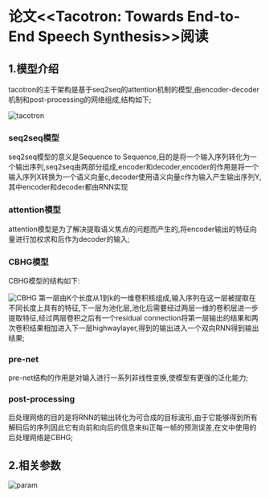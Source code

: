 # 论文<<Tacotron: Towards End-to-End Speech Synthesis>>阅读

## 1.模型介绍
tacotron的主干架构是基于seq2seq的attention机制的模型,由encoder-decoder机制和post-processing的网络组成,结构如下;

![tacotron](https://github.com/sysu16340234/tacotron_reading/blob/master/tacotron.png?raw=true)
### seq2seq模型
seq2seq模型的意义是Sequence to Sequence,目的是将一个输入序列转化为一个输出序列,seq2seq由两部分组成,encoder和decoder,encoder的作用是将一个输入序列X转换为一个语义向量c,decoder使用语义向量c作为输入产生输出序列Y,其中encoder和decoder都由RNN实现
### attention模型
attention模型是为了解决提取语义焦点的问题而产生的,将encoder输出的特征向量进行加权求和后作为decoder的输入;
### CBHG模型
CBHG模型的结构如下:

![CBHG](https://github.com/sysu16340234/tacotron_reading/blob/master/CGBG.png?raw=true)
第一层由K个长度从1到k的一维卷积核组成,输入序列在这一层被提取在不同长度上具有的特征,下一层为池化层,池化后需要经过两层一维的卷积层进一步提取特征,经过两层卷积之后有一个residual connection将第一层输出的结果和两次卷积结果相加进入下一层highwaylayer,得到的输出进入一个双向RNN得到输出结果;
### pre-net
pre-net结构的作用是对输入进行一系列非线性变换,使模型有更强的泛化能力;
### post-processing
后处理网络的目的是将RNN的输出转化为可合成的目标波形,由于它能够得到所有解码后的序列因此它有向前和向后的信息来纠正每一帧的预测误差,在文中使用的后处理网络是CBHG;

## 2.相关参数
![param](https://github.com/sysu16340234/tacotron_reading/blob/master/param.png?raw=true)
